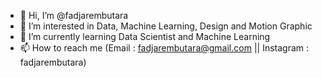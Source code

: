 - 👋 Hi, I’m @fadjarembutara
- 👀 I’m interested in Data, Machine Learning, Design and Motion Graphic
- 🌱 I’m currently learning Data Scientist and Machine Learning
- 📫 How to reach me (Email : fadjarembutara@gmail.com || Instagram : fadjarembutara)

<!---
fadjarembutara/fadjarembutara is a ✨ special ✨ repository because its `README.md` (this file) appears on your GitHub profile.
You can click the Preview link to take a look at your changes.
--->
